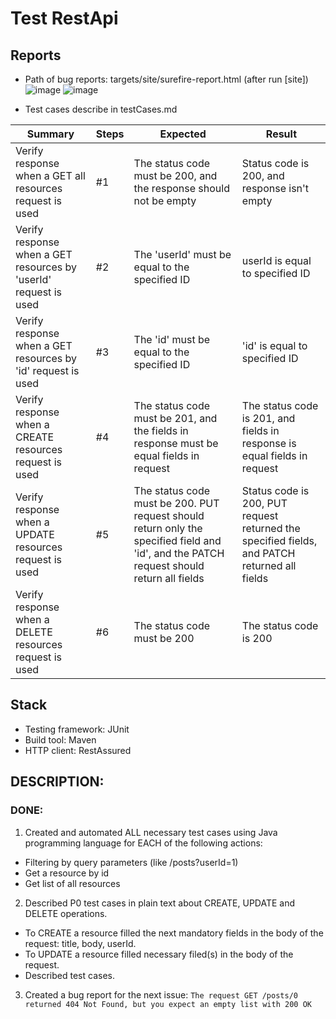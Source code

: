 # Test RestApi


## Reports
- Path of bug reports: targets/site/surefire-report.html (after run [site])
	![image](https://user-images.githubusercontent.com/54098301/138978010-0401b067-ce43-4b62-9f5a-a582f930003b.png)
	![image](https://user-images.githubusercontent.com/54098301/138978166-0ec7994c-3c65-4b5f-bc80-e2b5d30c3af4.png)

- Test cases describe in testCases.md

| Summary | Steps  | Expected  | Result  |
|---|---|---|---|
| Verify response when a GET all resources request is used  | #1  | The status code must be 200, and the response should not be empty | Status code is 200, and response isn't empty  |
| Verify response when a GET resources by 'userId' request is used  | #2  | The 'userId' must be equal to the specified ID| userId is equal to specified ID  | 
| Verify response when a GET resources by 'id' request is used  | #3  | The 'id' must be equal to the specified ID  | 'id' is equal to specified ID  |
| Verify response when a CREATE resources request is used | #4 | The status code must be 201, and the fields in response must be equal fields in request | The status code is 201, and fields in response is equal fields in request |
| Verify response when a UPDATE resources request is used | #5 | The status code must be 200. PUT request should return only the specified field and 'id', and the PATCH request should return all fields | Status code is 200, PUT request returned the specified fields, and PATCH returned all fields |
| Verify response when a DELETE resources request is used | #6 | The status code must be 200 | The status code is 200 |	


## Stack

- Testing framework: JUnit
- Build tool: Maven
- HTTP client: RestAssured

## DESCRIPTION:

### DONE:
1. Created and automated ALL necessary test cases using Java programming language for EACH of the following actions:
- Filtering by query parameters (like /posts?userId=1)
- Get a resource by id
- Get list of all resources

2. Described P0 test cases in plain text about CREATE, UPDATE and DELETE operations.
- To CREATE a resource filled the next mandatory fields in the body of the request: title, body, userId.
- To UPDATE a resource filled necessary filed(s) in the body of the request.
- Described test cases.

		
3. Created a bug report for the next issue:
`The request GET /posts/0 returned 404 Not Found, but you expect an empty list with 200 OK`

